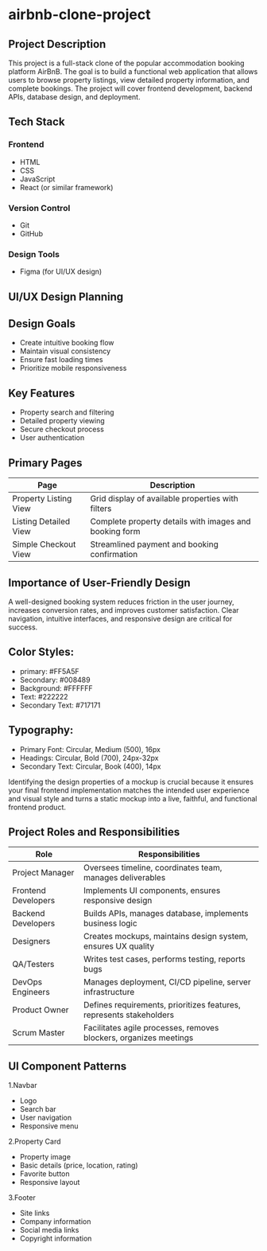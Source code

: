 # airbnb-clone-project

## Project Description

This project is a full-stack clone of the popular accommodation booking platform AirBnB. The goal is to build a functional web application that allows users to browse property listings, view detailed property information, and complete bookings. The project will cover frontend development, backend APIs, database design, and deployment.

## Tech Stack

### Frontend
- HTML
- CSS
- JavaScript
- React (or similar framework)

### Version Control
- Git
- GitHub

### Design Tools
- Figma (for UI/UX design)

## UI/UX Design Planning

## Design Goals

- Create intuitive booking flow
- Maintain visual consistency
- Ensure fast loading times
- Prioritize mobile responsiveness

## Key Features
- Property search and filtering
- Detailed property viewing
- Secure checkout process
-  User authentication
    
## Primary Pages

| Page                  | Description                                       |
|-----------------------|---------------------------------------------------|
| Property Listing View | Grid display of available properties with filters |
| Listing Detailed View | Complete property details with images and booking form |
| Simple Checkout View  | Streamlined payment and booking confirmation     |

## Importance of User-Friendly Design

A well-designed booking system reduces friction in the user journey, increases conversion rates, and improves customer satisfaction. Clear navigation, intuitive interfaces, and responsive design are critical for success.

## Color Styles:
- primary: #FF5A5F
- Secondary: #008489
- Background: #FFFFFF
- Text: #222222
- Secondary Text: #717171

## Typography:
- Primary Font: Circular, Medium (500), 16px
- Headings: Circular, Bold (700), 24px-32px
- Secondary Text: Circular, Book (400), 14px

Identifying the design properties of a mockup is crucial because it ensures your final frontend implementation matches the intended user experience and visual style and turns a static mockup into a live, faithful, and functional frontend product.

##  Project Roles and Responsibilities

| Role              | Responsibilities                                                       |
|-------------------|-------------------------------------------------------------------------|
| Project Manager   | Oversees timeline, coordinates team, manages deliverables              |
| Frontend Developers | Implements UI components, ensures responsive design                   |
| Backend Developers | Builds APIs, manages database, implements business logic               |
| Designers         | Creates mockups, maintains design system, ensures UX quality           |
| QA/Testers        | Writes test cases, performs testing, reports bugs                      |
| DevOps Engineers  | Manages deployment, CI/CD pipeline, server infrastructure              |
| Product Owner     | Defines requirements, prioritizes features, represents stakeholders    |
| Scrum Master      | Facilitates agile processes, removes blockers, organizes meetings      |

## UI Component Patterns
1.Navbar
- Logo
- Search bar
- User navigation
- Responsive menu

2.Property Card
- Property image
- Basic details (price, location, rating)
- Favorite button
- Responsive layout

3.Footer
- Site links
- Company information
- Social media links
- Copyright information




   

    
   


